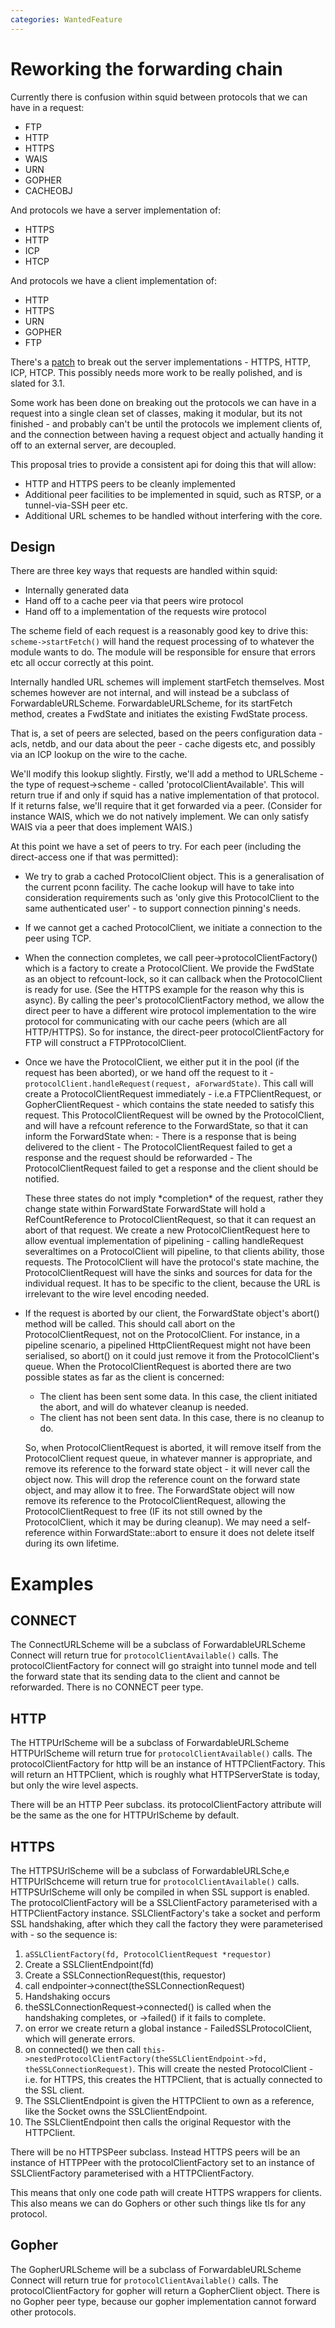 ```yaml
---
categories: WantedFeature
---
```

# Reworking the forwarding chain

Currently there is confusion within squid between protocols that we can
have in a request:

- FTP
- HTTP
- HTTPS
- WAIS
- URN
- GOPHER
- CACHEOBJ

And protocols we have a server implementation of:

- HTTPS
- HTTP
- ICP
- HTCP

And protocols we have a client implementation of:

- HTTP
- HTTPS
- URN
- GOPHER
- FTP

There's a [patch](https://bugs.squid-cache.org/show_bug.cgi?id=1763) to
break out the server implementations - HTTPS, HTTP, ICP, HTCP. This
possibly needs more work to be really polished, and is slated for 3.1.

Some work has been done on breaking out the protocols we can have in a
request into a single clean set of classes, making it modular, but its
not finished - and probably can't be until the protocols we implement
clients of, and the connection between having a request object and
actually handing it off to an external server, are decoupled.

This proposal tries to provide a consistent api for doing this that will
allow:

- HTTP and HTTPS peers to be cleanly implemented
- Additional peer facilities to be implemented in squid, such as RTSP,
    or a tunnel-via-SSH peer etc.
- Additional URL schemes to be handled without interfering with the
    core.

## Design

There are three key ways that requests are handled within squid:

- Internally generated data
- Hand off to a cache peer via that peers wire protocol
- Hand off to a implementation of the requests wire protocol

The scheme field of each request is a reasonably good key to drive this:
`scheme->startFetch()` will hand the request processing of to whatever
the module wants to do. The module will be responsible for ensure that
errors etc all occur correctly at this point.

Internally handled URL schemes will implement startFetch themselves.
Most schemes however are not internal, and will instead be a subclass of
ForwardableURLScheme. ForwardableURLScheme, for its startFetch method,
creates a FwdState and initiates the existing FwdState process.

That is, a set of peers are selected, based on the peers configuration
data - acls, netdb, and our data about the peer - cache digests etc, and
possibly via an ICP lookup on the wire to the cache.

We'll modify this lookup slightly. Firstly, we'll add a method to
URLScheme - the type of request-\>scheme - called
'protocolClientAvailable'. This will return true if and only if squid
has a native implementation of that protocol. If it returns false, we'll
require that it get forwarded via a peer. (Consider for instance WAIS,
which we do not natively implement. We can only satisfy WAIS via a peer
that does implement WAIS.)

At this point we have a set of peers to try. For each peer (including
the direct-access one if that was permitted):

- We try to grab a cached ProtocolClient object. This is a
    generalisation of the current pconn facility. The cache lookup will
    have to take into consideration requirements such as 'only give this
    ProtocolClient to the same authenticated user' - to support
    connection pinning's needs.
- If we cannot get a cached ProtocolClient, we initiate a connection
    to the peer using TCP.
- When the connection completes, we call
    peer-\>protocolClientFactory() which is a factory to create a
    ProtocolClient. We provide the FwdState as an object to
    refcount-lock, so it can callback when the ProtocolClient is
    ready for use. (See the HTTPS example for the reason why this is
    async). By calling the peer's protocolClientFactory method, we
    allow the direct peer to have a different wire protocol
    implementation to the wire protocol for communicating with our
    cache peers (which are all HTTP/HTTPS). So for instance, the
    direct-peer protocolClientFactory for FTP will construct a
    FTPProtocolClient.
- Once we have the ProtocolClient, we either put it in the pool (if
    the request has been aborted), or we hand off the request to it -
    `protocolClient.handleRequest(request, aForwardState)`. This call
    will create a ProtocolClientRequest immediately - i.e.a
    FTPClientRequest, or GopherClientRequest - which contains the state
    needed to satisfy this request. This ProtocolClientRequest will be
    owned by the ProtocolClient, and will have a refcount reference to
    the ForwardState, so that it can inform the ForwardState when:
      - There is a response that is being delivered to the client
      - The ProtocolClientRequest failed to get a response and the
        request should be reforwarded
      - The ProtocolClientRequest failed to get a response and the
        client should be notified.
    
    These three states do not imply \*completion\* of the request,
    rather they change state within ForwardState ForwardState will hold
    a RefCountReference to ProtocolClientRequest, so that it can request
    an abort of that request. We create a new ProtocolClientRequest here
    to allow eventual implementation of pipelining - calling
    handleRequest severaltimes on a ProtocolClient will pipeline, to
    that clients ability, those requests. The ProtocolClient will have
    the protocol's state machine, the ProtocolClientRequest will have
    the sinks and sources for data for the individual request. It has to
    be specific to the client, because the URL is irrelevant to the wire
    level encoding needed.

- If the request is aborted by our client, the ForwardState object's
    abort() method will be called. This should call abort on the
    ProtocolClientRequest, not on the ProtocolClient. For instance, in a
    pipeline scenario, a pipelined HttpClientRequest might not have been
    serialised, so abort() on it could just remove it from the
    ProtocolClient's queue. When the ProtocolClientRequest is aborted
    there are two possible states as far as the client is concerned:
    - The client has been sent some data. In this case, 
        the client initiated the abort, and will do whatever cleanup
        is needed.
    - The client has not been sent data. In this case,
        there is no cleanup to do.
    
    So, when ProtocolClientRequest is aborted, it will remove itself
    from the ProtocolClient request queue, in whatever manner is
    appropriate, and remove its reference to the forward state object -
    it will never call the object now. This will drop the reference
    count on the forward state object, and may allow it to free. The
    ForwardState object will now remove its reference to the
    ProtocolClientRequest, allowing the ProtocolClientRequest to free
    (IF its not still owned by the ProtocolClient, which it may be
    during cleanup). We may need a self-reference within
    ForwardState::abort to ensure it does not delete itself during its
    own lifetime.

# Examples

## CONNECT

The ConnectURLScheme will be a subclass of ForwardableURLScheme Connect
will return true for `protocolClientAvailable()` calls. The
protocolClientFactory for connect will go straight into tunnel mode and
tell the forward state that its sending data to the client and cannot be
reforwarded. There is no CONNECT peer type.

## HTTP

The HTTPUrlScheme will be a subclass of ForwardableURLScheme
HTTPUrlScheme will return true for `protocolClientAvailable()` calls.
The protocolClientFactory for http will be an instance of
HTTPClientFactory. This will return an HTTPClient, which is roughly what
HTTPServerState is today, but only the wire level aspects.

There will be an HTTP Peer subclass. its protocolClientFactory attribute
will be the same as the one for HTTPUrlScheme by default.

## HTTPS

The HTTPSUrlScheme will be a subclass of ForwardableURLSche,e
HTTPUrlSchceme will return true for `protocolClientAvailable()` calls.
HTTPSUrlScheme will only be compiled in when SSL support is enabled. The
protocolClientFactory will be a SSLClientFactory parameterised with a
HTTPClientFactory instance. SSLClientFactory's take a socket and perform
SSL handshaking, after which they call the factory they were
parameterised with - so the sequence is:

1. `aSSLClientFactory(fd, ProtocolClientRequest *requestor)`
1. Create a SSLClientEndpoint(fd)
1. Create a SSLConnectionRequest(this, requestor)
1. call endpointer-\>connect(theSSLConnectionRequest)
1. Handshaking occurs
1. theSSLConnectionRequest-\>connected() is called when the handshaking
    completes, or -\>failed() if it fails to complete.
1. on error we create return a global instance -
FailedSSLProtocolClient, which will generate errors.
1. on connected() we then call
    `this->nestedProtocolClientFactory(theSSLClientEndpoint->fd,
    theSSLConnectionRequest)`. This will create the nested
    ProtocolClient - i.e. for HTTPS, this creates the HTTPClient, that
is actually connected to the SSL client.
1. The SSLClientEndpoint is given the HTTPClient to own as a reference,
    like the Socket owns the SSLClientEndpoint.
1. The SSLClientEndpoint then calls the original Requestor with the
    HTTPClient.

There will be no HTTPSPeer subclass. Instead HTTPS peers will be an
instance of HTTPPeer with the protocolClientFactory set to an instance
of SSLClientFactory parameterised with a HTTPClientFactory.

This means that only one code path will create HTTPS wrappers for
clients. This also means we can do Gophers or other such things like tls
for any protocol.

## Gopher

The GopherURLScheme will be a subclass of ForwardableURLScheme Connect
will return true for `protocolClientAvailable()` calls. The
protocolClientFactory for gopher will return a GopherClient object.
There is no Gopher peer type, because our gopher implementation cannot
forward other protocols.